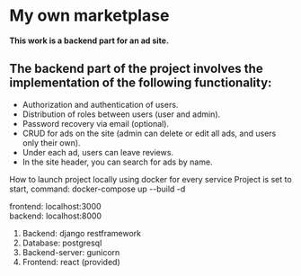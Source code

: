 
# My own marketplase

**This work is a backend part for an ad site.**

## The backend part of the project involves the implementation of the following functionality:

- Authorization and authentication of users.
- Distribution of roles between users (user and admin).
- Password recovery via email (optional).
- CRUD for ads on the site (admin can delete or edit all ads, and users only their own).
- Under each ad, users can leave reviews.
- In the site header, you can search for ads by name.

How to launch project locally using docker for every service
Project is set to start, command: docker-compose up --build -d

frontend: localhost:3000  
backend: localhost:8000


1. Backend: django restframework
2. Database: postgresql 
3. Backend-server: gunicorn
4. Frontend: react (provided)


